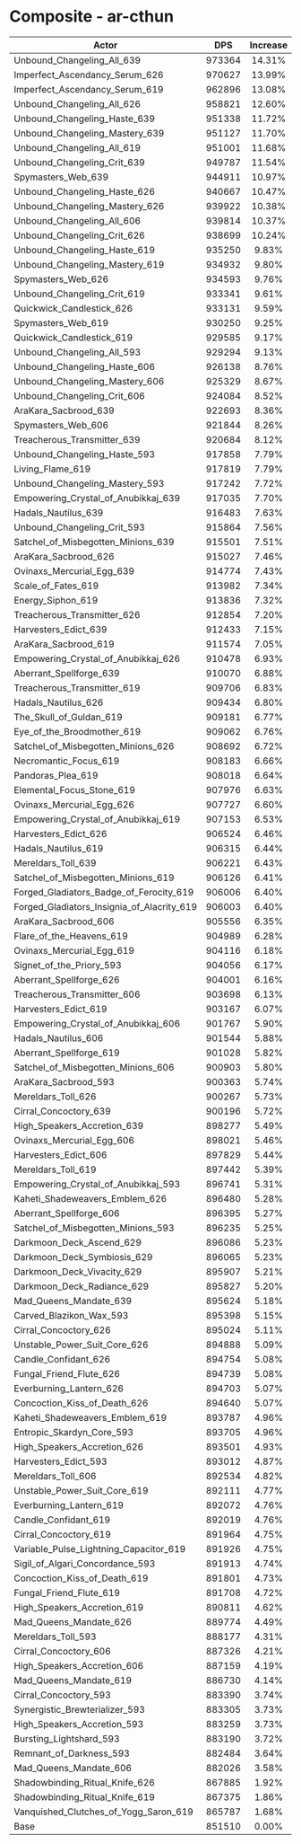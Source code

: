 # Composite - ar-cthun
| Actor | DPS | Increase |
|---|:---:|:---:|
|Unbound_Changeling_All_639|973364|14.31%|
|Imperfect_Ascendancy_Serum_626|970627|13.99%|
|Imperfect_Ascendancy_Serum_619|962896|13.08%|
|Unbound_Changeling_All_626|958821|12.60%|
|Unbound_Changeling_Haste_639|951338|11.72%|
|Unbound_Changeling_Mastery_639|951127|11.70%|
|Unbound_Changeling_All_619|951001|11.68%|
|Unbound_Changeling_Crit_639|949787|11.54%|
|Spymasters_Web_639|944911|10.97%|
|Unbound_Changeling_Haste_626|940667|10.47%|
|Unbound_Changeling_Mastery_626|939922|10.38%|
|Unbound_Changeling_All_606|939814|10.37%|
|Unbound_Changeling_Crit_626|938699|10.24%|
|Unbound_Changeling_Haste_619|935250|9.83%|
|Unbound_Changeling_Mastery_619|934932|9.80%|
|Spymasters_Web_626|934593|9.76%|
|Unbound_Changeling_Crit_619|933341|9.61%|
|Quickwick_Candlestick_626|933131|9.59%|
|Spymasters_Web_619|930250|9.25%|
|Quickwick_Candlestick_619|929585|9.17%|
|Unbound_Changeling_All_593|929294|9.13%|
|Unbound_Changeling_Haste_606|926138|8.76%|
|Unbound_Changeling_Mastery_606|925329|8.67%|
|Unbound_Changeling_Crit_606|924084|8.52%|
|AraKara_Sacbrood_639|922693|8.36%|
|Spymasters_Web_606|921844|8.26%|
|Treacherous_Transmitter_639|920684|8.12%|
|Unbound_Changeling_Haste_593|917858|7.79%|
|Living_Flame_619|917819|7.79%|
|Unbound_Changeling_Mastery_593|917242|7.72%|
|Empowering_Crystal_of_Anubikkaj_639|917035|7.70%|
|Hadals_Nautilus_639|916483|7.63%|
|Unbound_Changeling_Crit_593|915864|7.56%|
|Satchel_of_Misbegotten_Minions_639|915501|7.51%|
|AraKara_Sacbrood_626|915027|7.46%|
|Ovinaxs_Mercurial_Egg_639|914774|7.43%|
|Scale_of_Fates_619|913982|7.34%|
|Energy_Siphon_619|913836|7.32%|
|Treacherous_Transmitter_626|912854|7.20%|
|Harvesters_Edict_639|912433|7.15%|
|AraKara_Sacbrood_619|911574|7.05%|
|Empowering_Crystal_of_Anubikkaj_626|910478|6.93%|
|Aberrant_Spellforge_639|910070|6.88%|
|Treacherous_Transmitter_619|909706|6.83%|
|Hadals_Nautilus_626|909434|6.80%|
|The_Skull_of_Guldan_619|909181|6.77%|
|Eye_of_the_Broodmother_619|909062|6.76%|
|Satchel_of_Misbegotten_Minions_626|908692|6.72%|
|Necromantic_Focus_619|908183|6.66%|
|Pandoras_Plea_619|908018|6.64%|
|Elemental_Focus_Stone_619|907976|6.63%|
|Ovinaxs_Mercurial_Egg_626|907727|6.60%|
|Empowering_Crystal_of_Anubikkaj_619|907153|6.53%|
|Harvesters_Edict_626|906524|6.46%|
|Hadals_Nautilus_619|906315|6.44%|
|Mereldars_Toll_639|906221|6.43%|
|Satchel_of_Misbegotten_Minions_619|906126|6.41%|
|Forged_Gladiators_Badge_of_Ferocity_619|906006|6.40%|
|Forged_Gladiators_Insignia_of_Alacrity_619|906003|6.40%|
|AraKara_Sacbrood_606|905556|6.35%|
|Flare_of_the_Heavens_619|904989|6.28%|
|Ovinaxs_Mercurial_Egg_619|904116|6.18%|
|Signet_of_the_Priory_593|904056|6.17%|
|Aberrant_Spellforge_626|904001|6.16%|
|Treacherous_Transmitter_606|903698|6.13%|
|Harvesters_Edict_619|903167|6.07%|
|Empowering_Crystal_of_Anubikkaj_606|901767|5.90%|
|Hadals_Nautilus_606|901544|5.88%|
|Aberrant_Spellforge_619|901028|5.82%|
|Satchel_of_Misbegotten_Minions_606|900903|5.80%|
|AraKara_Sacbrood_593|900363|5.74%|
|Mereldars_Toll_626|900267|5.73%|
|Cirral_Concoctory_639|900196|5.72%|
|High_Speakers_Accretion_639|898277|5.49%|
|Ovinaxs_Mercurial_Egg_606|898021|5.46%|
|Harvesters_Edict_606|897829|5.44%|
|Mereldars_Toll_619|897442|5.39%|
|Empowering_Crystal_of_Anubikkaj_593|896741|5.31%|
|Kaheti_Shadeweavers_Emblem_626|896480|5.28%|
|Aberrant_Spellforge_606|896395|5.27%|
|Satchel_of_Misbegotten_Minions_593|896235|5.25%|
|Darkmoon_Deck_Ascend_629|896086|5.23%|
|Darkmoon_Deck_Symbiosis_629|896065|5.23%|
|Darkmoon_Deck_Vivacity_629|895907|5.21%|
|Darkmoon_Deck_Radiance_629|895827|5.20%|
|Mad_Queens_Mandate_639|895624|5.18%|
|Carved_Blazikon_Wax_593|895398|5.15%|
|Cirral_Concoctory_626|895024|5.11%|
|Unstable_Power_Suit_Core_626|894888|5.09%|
|Candle_Confidant_626|894754|5.08%|
|Fungal_Friend_Flute_626|894739|5.08%|
|Everburning_Lantern_626|894703|5.07%|
|Concoction_Kiss_of_Death_626|894640|5.07%|
|Kaheti_Shadeweavers_Emblem_619|893787|4.96%|
|Entropic_Skardyn_Core_593|893705|4.96%|
|High_Speakers_Accretion_626|893501|4.93%|
|Harvesters_Edict_593|893012|4.87%|
|Mereldars_Toll_606|892534|4.82%|
|Unstable_Power_Suit_Core_619|892111|4.77%|
|Everburning_Lantern_619|892072|4.76%|
|Candle_Confidant_619|892019|4.76%|
|Cirral_Concoctory_619|891964|4.75%|
|Variable_Pulse_Lightning_Capacitor_619|891926|4.75%|
|Sigil_of_Algari_Concordance_593|891913|4.74%|
|Concoction_Kiss_of_Death_619|891801|4.73%|
|Fungal_Friend_Flute_619|891708|4.72%|
|High_Speakers_Accretion_619|890811|4.62%|
|Mad_Queens_Mandate_626|889774|4.49%|
|Mereldars_Toll_593|888177|4.31%|
|Cirral_Concoctory_606|887326|4.21%|
|High_Speakers_Accretion_606|887159|4.19%|
|Mad_Queens_Mandate_619|886730|4.14%|
|Cirral_Concoctory_593|883390|3.74%|
|Synergistic_Brewterializer_593|883305|3.73%|
|High_Speakers_Accretion_593|883259|3.73%|
|Bursting_Lightshard_593|883190|3.72%|
|Remnant_of_Darkness_593|882484|3.64%|
|Mad_Queens_Mandate_606|882026|3.58%|
|Shadowbinding_Ritual_Knife_626|867885|1.92%|
|Shadowbinding_Ritual_Knife_619|867375|1.86%|
|Vanquished_Clutches_of_Yogg_Saron_619|865787|1.68%|
|Base|851510|0.00%|
